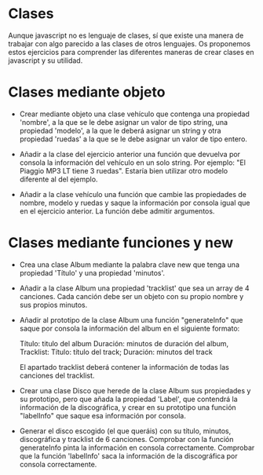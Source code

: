 # Clases
Aunque javascript no es lenguaje de clases, sí que existe una manera de trabajar con algo parecido a las clases de otros lenguajes. Os proponemos estos ejercicios para comprender las diferentes maneras de crear clases en javascript y su utilidad.

# Clases mediante objeto

- Crear mediante objeto una clase vehículo que contenga una propiedad 'nombre', a la que se le debe asignar un valor de tipo string, una propiedad 'modelo', a la que le deberá asignar un string y otra propiedad 'ruedas' a la que se le debe asignar un valor de tipo entero.

- Añadir a la clase del ejercicio anterior una función que devuelva por consola la información del vehículo en un solo string. Por ejemplo: "El Piaggio MP3 LT tiene 3 ruedas". Estaría bien utilizar otro modelo diferente al del ejemplo.

- Añadir a la clase vehículo una función que cambie las propiedades de nombre, modelo y ruedas y saque la información por consola igual que en el ejercicio anterior. La función debe admitir argumentos.

# Clases mediante funciones y new

- Crea una clase Album mediante la palabra clave new que tenga una propiedad 'Título' y una propiedad 'minutos'.

- Añadir a la clase Album una propiedad 'tracklist' que sea un array de 4 canciones. Cada canción debe ser un objeto con su propio nombre y sus propios minutos.

- Añadir al prototipo de la clase Album una función "generateInfo" que saque por consola la información del album en el siguiente formato:

    Título: titulo del album
    Duración: minutos de duración del album,
    Tracklist:
        Título: título del track; Duración: minutos del track

  El apartado tracklist deberá contener la información de todas las canciones del tracklist.

- Crear una clase Disco que herede de la clase Album sus propiedades y su prototipo, pero que añada la propiedad 'Label', que contendrá la información de la discográfica, y crear en su prototipo una función "labelInfo" que saque esa información por consola.

- Generar el disco escogido (el que queráis) con su título, minutos, discográfica y tracklist de 6 canciones. Comprobar con la función generateInfo pinta la información en consola correctamente. Comprobar que la función 'labelInfo' saca la información de la discográfica por consola correctamente.